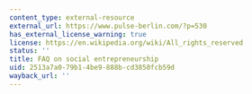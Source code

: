 ```yaml
---
content_type: external-resource
external_url: https://www.pulse-berlin.com/?p=530
has_external_license_warning: true
license: https://en.wikipedia.org/wiki/All_rights_reserved
status: ''
title: FAQ on social entrepreneurship
uid: 2513a7a0-79b1-4be9-888b-cd3850fcb59d
wayback_url: ''
---
```

